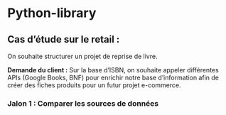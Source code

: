# Python-library       
       
## Cas d’étude sur le retail :      

On souhaite structurer un projet de reprise de livre.        

__Demande du client :__ Sur la base d’ISBN, on souhaite appeler différentes APIs (Google Books, BNF) pour enrichir notre base d’information afin de créer des fiches produits pour un futur projet e-commerce.        
      
### Jalon 1 : Comparer les sources de données      
